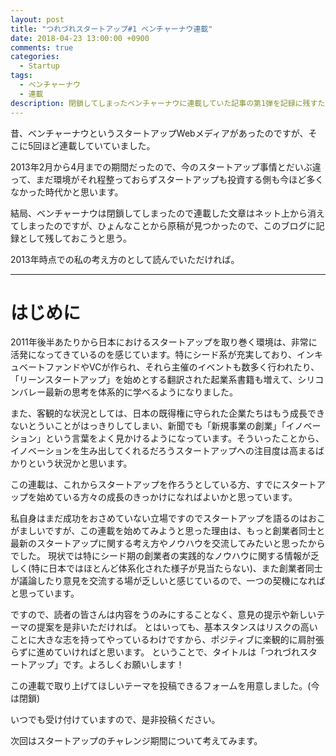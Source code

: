 ```yaml
---
layout: post
title: "つれづれスタートアップ#1 ベンチャーナウ連載"
date: 2018-04-23 13:00:00 +0900
comments: true
categories:
  - Startup
tags:
  - ベンチャーナウ
  - 連載
description: 閉鎖してしまったベンチャーナウに連載していた記事の第1弾を記録に残すために紹介してみる。最初はエピローグ的なもの
---
```

昔、ベンチャーナウというスタートアップWebメディアがあったのですが、そこに5回ほど連載していていました。

2013年2月から4月までの期間だったので、今のスタートアップ事情とだいぶ違って、まだ環境がそれ程整っておらずスタートアップも投資する側も今ほど多くなかった時代かと思います。

結局、ベンチャーナウは閉鎖してしまったので連載した文章はネット上から消えてしまったのですが、ひょんなことから原稿が見つかったので、このブログに記録として残しておこうと思う。

2013年時点での私の考え方のとして読んでいただければ。

---

# はじめに

2011年後半あたりから日本におけるスタートアップを取り巻く環境は、非常に活発になってきているのを感じています。特にシード系が充実しており、インキュベートファンドやVCが作られ、それら主催のイベントも数多く行われたり、「リーンスタートアップ」を始めとする翻訳された起業系書籍も増えて、シリコンバレー最新の思考を体系的に学べるようになりました。

また、客観的な状況としては、日本の既得権に守られた企業たちはもう成長できないとういことがはっきりしてしまい、新聞でも「新規事業の創業」「イノベーション」という言葉をよく見かけるようになっています。そういったことから、イノベーションを生み出してくれるだろうスタートアップへの注目度は高まるばかりという状況かと思います。

この連載は、これからスタートアップを作ろうとしている方、すでにスタートアップを始めている方々の成長のきっかけになればよいかと思っています。

私自身はまだ成功をおさめていない立場ですのでスタートアップを語るのはおこがましいですが、この連載を始めてみようと思った理由は、もっと創業者同士と最新のスタートアップに関する考え方やノウハウを交流してみたいと思ったからでした。
現状では特にシード期の創業者の実践的なノウハウに関する情報が乏しく(特に日本ではほとんど体系化された様子が見当たらない)、また創業者同士が議論したり意見を交流する場が乏しいと感じているので、一つの契機になればと思っています。

ですので、読者の皆さんは内容をうのみにすることなく、意見の提示や新しいテーマの提案を是非いただければ。
とはいっても、基本スタンスはリスクの高いことに大きな志を持ってやっているわけですから、ポジティブに楽観的に肩肘張らずに進めていければと思います。
ということで、タイトルは「つれづれスタートアップ」です。よろしくお願いします！

この連載で取り上げてほしいテーマを投稿できるフォームを用意しました。(今は閉鎖)

いつでも受け付けていますので、是非投稿ください。

次回はスタートアップのチャレンジ期間について考えてみます。
